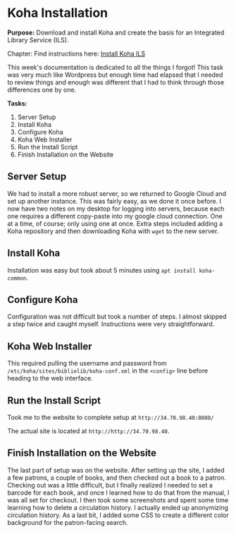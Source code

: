 # Koha Installation

**Purpose:** Download and install Koha and create the basis for an Integrated Library Service (ILS).

Chapter: Find instructions here: [Install Koha ILS](https://cseanburns.net/WWW/systems-librarianship/20-install-koha.html)  

This week's documentation is dedicated to all the things I forgot! This task was very much like Wordpress but enough time had elapsed that I needed to review things and enough was different that I had to think through those differences one by one.   

**Tasks:**  
1. Server Setup  
2. Install Koha  
3. Configure Koha 
4. Koha Web Installer
5. Run the Install Script
6. Finish Installation on the Website  

## Server Setup

We had to install a more robust server, so we returned to Google Cloud and set up another instance. This was fairly easy, as we done it once before. I now have two notes on my desktop for logging into servers, because each one requires a different copy-paste into my google cloud connection. One at a time, of course; only using one at once. Extra steps included adding a Koha repository and then downloading Koha with `wget` to the new server.

## Install Koha  

Installation was easy but took about 5 minutes using `apt install koha-common`.

## Configure Koha
Configuration was not difficult but took a number of steps. I almost skipped a step twice and caught myself. Instructions were very straightforward.

## Koha Web Installer  

This required pulling the username and password from `/etc/koha/sites/bibliolib/koha-conf.xml` in the `<config>` line before heading to the web interface.

## Run the Install Script 

Took me to the website to complete setup at `http://34.70.98.40:8080/`  

The actual site is located at `http://http://34.70.98.40`.  

##  Finish Installation on the Website 

The last part of setup was on the website. After setting up the site, I added a few patrons, a couple of books, and then checked out a book to a patron. Checking out was a little difficult, but I finally realized I needed to set a barcode for each book, and once I learned how to do that from the manual, I was all set for checkout. I then took some screenshots and spent some time learning how to delete a circulation history. I actually ended up anonymizing circulation history. As a last bit, I added some CSS to create a different color background for the patron-facing search.
